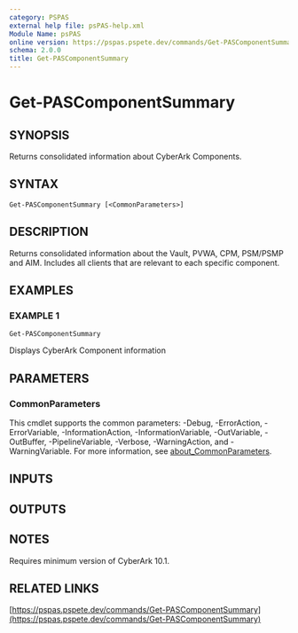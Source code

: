 ```yaml
---
category: PSPAS
external help file: psPAS-help.xml
Module Name: psPAS
online version: https://pspas.pspete.dev/commands/Get-PASComponentSummary
schema: 2.0.0
title: Get-PASComponentSummary
---
```


# Get-PASComponentSummary

## SYNOPSIS
Returns consolidated information about CyberArk Components.

## SYNTAX

```
Get-PASComponentSummary [<CommonParameters>]
```

## DESCRIPTION
Returns consolidated information about the Vault, PVWA, CPM, PSM/PSMP and AIM.
Includes all clients that are relevant to each specific component.

## EXAMPLES

### EXAMPLE 1
```
Get-PASComponentSummary
```

Displays CyberArk Component information

## PARAMETERS

### CommonParameters
This cmdlet supports the common parameters: -Debug, -ErrorAction, -ErrorVariable, -InformationAction, -InformationVariable, -OutVariable, -OutBuffer, -PipelineVariable, -Verbose, -WarningAction, and -WarningVariable. For more information, see [about_CommonParameters](http://go.microsoft.com/fwlink/?LinkID=113216).

## INPUTS

## OUTPUTS

## NOTES
Requires minimum version of CyberArk 10.1.

## RELATED LINKS

[https://pspas.pspete.dev/commands/Get-PASComponentSummary](https://pspas.pspete.dev/commands/Get-PASComponentSummary)

